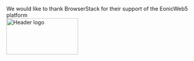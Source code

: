 
We would like to thank BrowserStack for their support of the EonicWeb5 platform
<br/>
<a href="https://www.browserstack.com">
<img alt="Header logo" height="96" src="https://www.browserstack.com/images/layout/browserstack-logo-600x315.png" width="188">
</a>
